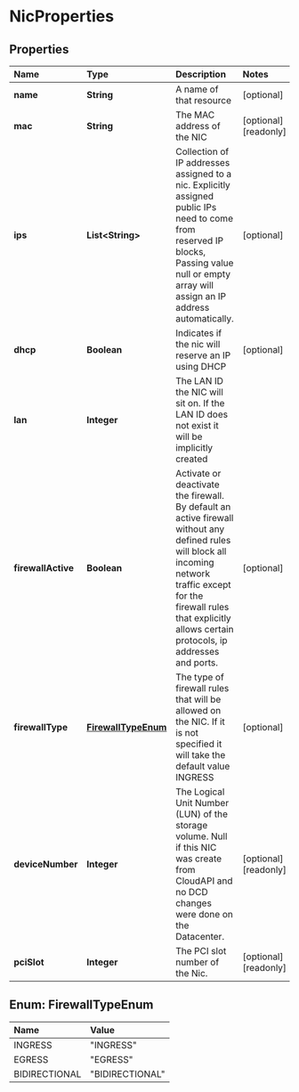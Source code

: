 # NicProperties

## Properties

| Name | Type | Description | Notes |
| :--- | :--- | :--- | :--- |
| **name** | **String** | A name of that resource | \[optional\] |
| **mac** | **String** | The MAC address of the NIC | \[optional\] \[readonly\] |
| **ips** | **List&lt;String&gt;** | Collection of IP addresses assigned to a nic. Explicitly assigned public IPs need to come from reserved IP blocks, Passing value null or empty array will assign an IP address automatically. | \[optional\] |
| **dhcp** | **Boolean** | Indicates if the nic will reserve an IP using DHCP | \[optional\] |
| **lan** | **Integer** | The LAN ID the NIC will sit on. If the LAN ID does not exist it will be implicitly created |  |
| **firewallActive** | **Boolean** | Activate or deactivate the firewall. By default an active firewall without any defined rules will block all incoming network traffic except for the firewall rules that explicitly allows certain protocols, ip addresses and ports. | \[optional\] |
| **firewallType** | [**FirewallTypeEnum**](nicproperties.md#FirewallTypeEnum) | The type of firewall rules that will be allowed on the NIC. If it is not specified it will take the default value INGRESS | \[optional\] |
| **deviceNumber** | **Integer** | The Logical Unit Number \(LUN\) of the storage volume. Null if this NIC was create from CloudAPI and no DCD changes were done on the Datacenter. | \[optional\] \[readonly\] |
| **pciSlot** | **Integer** | The PCI slot number of the Nic. | \[optional\] \[readonly\] |

## Enum: FirewallTypeEnum

| Name | Value |
| :--- | :--- |
| INGRESS | "INGRESS" |
| EGRESS | "EGRESS" |
| BIDIRECTIONAL | "BIDIRECTIONAL" |

